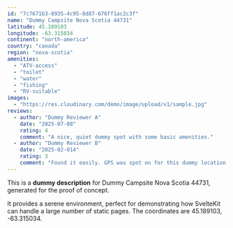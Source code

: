 ```yaml
---
id: "7c7671b3-8935-4c95-8d87-676ff1ac2c3f"
name: "Dummy Campsite Nova Scotia 44731"
latitude: 45.189103
longitude: -63.315034
continent: "north-america"
country: "canada"
region: "nova-scotia"
amenities:
  - "ATV-access"
  - "toilet"
  - "water"
  - "fishing"
  - "RV-suitable"
images:
  - "https://res.cloudinary.com/demo/image/upload/v1/sample.jpg"
reviews:
  - author: "Dummy Reviewer A"
    date: "2025-07-08"
    rating: 4
    comment: "A nice, quiet dummy spot with some basic amenities."
  - author: "Dummy Reviewer B"
    date: "2025-02-014"
    rating: 3
    comment: "Found it easily. GPS was spot on for this dummy location."
---
```


This is a **dummy description** for Dummy Campsite Nova Scotia 44731, generated for the proof of concept.

It provides a serene environment, perfect for demonstrating how SvelteKit can handle a large number of static pages. The coordinates are 45.189103, -63.315034.
